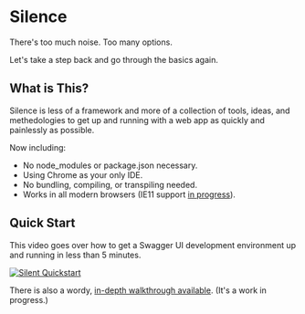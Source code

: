 # Silence

There's too much noise. Too many options.

Let's take a step back and go through the basics again.

## What is This?

Silence is less of a framework and more of a collection of tools, ideas, and methedologies to get up and running with a web app as quickly and painlessly as possible.

Now including:

* No node_modules or package.json necessary.
* Using Chrome as your only IDE.
* No bundling, compiling, or transpiling needed.
* Works in all modern browsers (IE11 support [in progress](https://github.com/antiPhaseDomain/silence/issues/1)). 


## Quick Start

This video goes over how to get a Swagger UI development environment up and running in less than 5 minutes.

[![Silent Quickstart](https://img.youtube.com/vi/eUQvQdqJEzA/0.jpg)](https://www.youtube.com/watch?v=eUQvQdqJEzA)

There is also a wordy, [in-depth walkthrough available](https://github.com/antiPhaseDomain/silence/wiki/In-Depth-Walkthrough). (It's a work in progress.)

